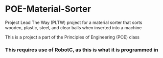 # POE-Material-Sorter

Project Lead The Way (PLTW) project for a material sorter that sorts wooden, plastic, steel, and clear balls when inserted into a machine

This is a project a part of the Principles of Engineering (POE) class

### This requires use of RobotC, as this is what it is programmed in
